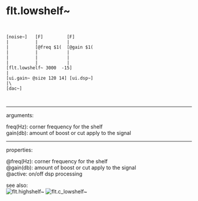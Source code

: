 # flt.lowshelf~

```


[noise~]   [F]         [F]
|          |           |
|          [@freq $1(  [@gain $1(
|          |           |
|          |           |
|          |           |
[flt.lowshelf~ 3000  -15]
|
[ui.gain~ @size 120 14] [ui.dsp~]
|\
[dac~]

            
```
---
arguments:

freq(Hz): corner
            frequency for the shelf<br>
gain(db): amount
            of boost or cut apply to the signal<br>

---
properties:

@freq(Hz): corner frequency for the shelf<br>
@gain(db): amount of boost or cut apply to the signal<br>
@active: on/off dsp
            processing<br>

see also:<br>
![flt.highshelf~]("img/object_flt.highshelf~.png")
![flt.c_lowshelf~]("img/object_flt.c_lowshelf~.png")
